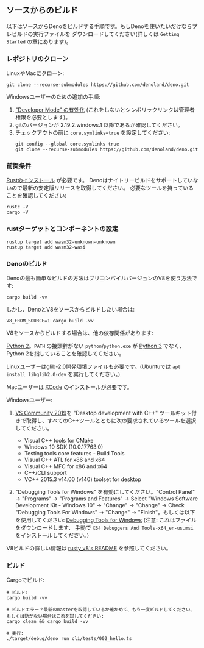 <!-- ## Building from source -->
## ソースからのビルド

<!--
Below are instructions on how to build Deno from source. If you just want to use
Deno you can download a prebuilt executable (more information in the
`Getting Started` chapter).
-->
以下はソースからDenoをビルドする手順です。もしDenoを使いたいだけならプレビルドの実行ファイルを
ダウンロードしてください(詳しくは `Getting Started` の章にあります)。

<!-- ### Cloning the Repository -->
### レポジトリのクローン

<!-- Clone on Linux or Mac: -->
LinuxやMacにクローン:

```shell
git clone --recurse-submodules https://github.com/denoland/deno.git
```

<!-- Extra steps for Windows users: -->
Windowsユーザーのための追加の手順:

<!--
1. [Enable "Developer Mode"](https://www.google.com/search?q=windows+enable+developer+mode)
   (otherwise symlinks would require administrator privileges).
2. Make sure you are using git version 2.19.2.windows.1 or newer.
3. Set `core.symlinks=true` before the checkout:
   ```shell
   git config --global core.symlinks true
   git clone --recurse-submodules https://github.com/denoland/deno.git
   ```
-->
1. ["Developer Mode" の有効化](https://www.google.com/search?q=windows+enable+developer+mode)
   (これをしないとシンボリックリンクは管理者権限を必要とします)。
2. gitのバージョンが 2.19.2.windows.1 以降であるか確認してください。
3. チェックアウトの前に `core.symlinks=true` を設定してください:
   ```shell
   git config --global core.symlinks true
   git clone --recurse-submodules https://github.com/denoland/deno.git
   ```

<!-- ### Prerequisites -->
### 前提条件

<!--
You will need to [install Rust](https://www.rust-lang.org/tools/install). Make
sure to fetch the latest stable release as Deno does not support nightly builds.
Check that you have the required tools:
-->
[Rustのインストール](https://www.rust-lang.org/tools/install) が必要です。
Denoはナイトリービルドをサポートしていないので最新の安定版リリースを取得してください。
必要なツールを持っていることを確認してください:

```
rustc -V
cargo -V
```

<!-- ### Setup rust targets and components -->
### rustターゲットとコンポーネントの設定

```shell
rustup target add wasm32-unknown-unknown
rustup target add wasm32-wasi
```

<!-- ### Building Deno -->
### Denoのビルド

<!-- The easiest way to build Deno is by using a precompiled version of V8: -->
Denoの最も簡単なビルドの方法はプリコンパイルバージョンのV8を使う方法です:

```
cargo build -vv
```

<!-- However if you want to build Deno and V8 from source code: -->
しかし、DenoとV8をソースからビルドしたい場合は:

```
V8_FROM_SOURCE=1 cargo build -vv
```

<!-- When building V8 from source, there are more dependencies: -->
V8をソースからビルドする場合は、他の依存関係があります:

<!--
[Python 2](https://www.python.org/downloads). Ensure that a suffix-less
`python`/`python.exe` exists in your `PATH` and it refers to Python 2,
[not 3](https://github.com/denoland/deno/issues/464#issuecomment-411795578).
-->
[Python 2](https://www.python.org/downloads)。`PATH` の接頭辞がない `python`/`python.exe` が [Python 3](https://github.com/denoland/deno/issues/464#issuecomment-411795578) でなく、Python 2を指していることを確認してください。

<!--
For Linux users glib-2.0 development files must also be installed. (On Ubuntu,
run `apt install libglib2.0-dev`.)
-->
Linuxユーザーはglib-2.0開発環境ファイルも必要です。(Ubuntuでは `apt install libglib2.0-dev` を実行してください。)

<!--
Mac users must have [XCode](https://developer.apple.com/xcode/) installed.
-->
Macユーザーは [XCode](https://developer.apple.com/xcode/) のインストールが必要です。

<!-- For Windows users: -->
Windowsユーザー:

<!--
1. Get [VS Community 2019](https://www.visualstudio.com/downloads/) with
   "Desktop development with C++" toolkit and make sure to select the following
   required tools listed below along with all C++ tools.

   - Visual C++ tools for CMake
   - Windows 10 SDK (10.0.17763.0)
   - Testing tools core features - Build Tools
   - Visual C++ ATL for x86 and x64
   - Visual C++ MFC for x86 and x64
   - C++/CLI support
   - VC++ 2015.3 v14.00 (v140) toolset for desktop

2. Enable "Debugging Tools for Windows". Go to "Control Panel" → "Programs" →
   "Programs and Features" → Select "Windows Software Development Kit - Windows
   10" → "Change" → "Change" → Check "Debugging Tools For Windows" → "Change" ->
   "Finish". Or use:
   [Debugging Tools for Windows](https://docs.microsoft.com/en-us/windows-hardware/drivers/debugger/)
   (Notice: it will download the files, you should install
   `X64 Debuggers And Tools-x64_en-us.msi` file manually.)
-->
1. [VS Community 2019](https://www.visualstudio.com/downloads/)を "Desktop development with C++" ツールキット付きで取得し、すべてのC++ツールとともに次の要求されているツールを選択してください。

   - Visual C++ tools for CMake
   - Windows 10 SDK (10.0.17763.0)
   - Testing tools core features - Build Tools
   - Visual C++ ATL for x86 and x64
   - Visual C++ MFC for x86 and x64
   - C++/CLI support
   - VC++ 2015.3 v14.00 (v140) toolset for desktop

2. "Debugging Tools for Windows" を有効にしてください。"Control Panel" → "Programs" →
   "Programs and Features" → Select "Windows Software Development Kit - Windows
   10" → "Change" → "Change" → Check "Debugging Tools For Windows" → "Change" ->
   "Finish"。もしくは以下を使用してください:
   [Debugging Tools for Windows](https://docs.microsoft.com/en-us/windows-hardware/drivers/debugger/)
   (注意: これはファイルをダウンロードします、
   手動で `X64 Debuggers And Tools-x64_en-us.msi` をインストールしてください。)

<!--
See [rusty_v8's README](https://github.com/denoland/rusty_v8) for more details
about the V8 build.
-->
V8ビルドの詳しい情報は [rusty_v8's README](https://github.com/denoland/rusty_v8) を参照してください。

<!-- ### Building -->
### ビルド

<!-- Build with Cargo: -->
Cargoでビルド:

<!--
```shell
# Build:
cargo build -vv

# Build errors?  Ensure you have latest master and try building again, or if that doesn't work try:
cargo clean && cargo build -vv

# Run:
./target/debug/deno run cli/tests/002_hello.ts
```
-->
```shell
# ビルド:
cargo build -vv

# ビルドエラー？最新のmasterを取得しているか確かめて、もう一度ビルドしてください、
もしくは動かない場合はこれを試してください:
cargo clean && cargo build -vv

# 実行:
./target/debug/deno run cli/tests/002_hello.ts
```
